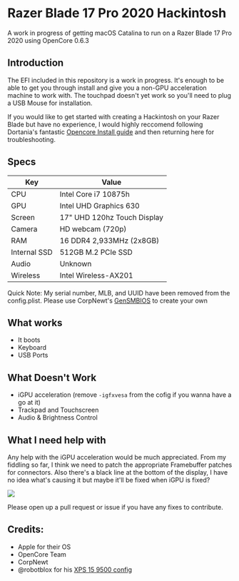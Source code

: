 # Razer Blade 17 Pro 2020 Hackintosh

A work in progress of getting macOS Catalina to run on a Razer Blade 17 Pro 2020 using OpenCore 0.6.3

## Introduction
The EFI included in this repository is a work in progress. It's enough to be able to get you through install and give you a non-GPU acceleration machine to work with. The touchpad doesn't yet work so you'll need to plug a USB Mouse for installation.

If you would like to get started with creating a Hackintosh on your Razer Blade but have no experience, I would highly reccomend following Dortania's fantastic [Opencore Install guide][1] and then returning here for troubleshooting.

## Specs

| Key                    | Value                                                        |
| ---------------------- | ------------------------------------------------------------ |
| CPU                    | Intel Core i7 10875h                                         |
| GPU                    | Intel UHD Graphics 630                                       |
| Screen                 | 17" UHD 120hz Touch Display                                  |
| Camera                 | HD webcam (720p)                                             |
| RAM                    | 16 DDR4 2,933MHz (2x8GB)                                     |
| Internal SSD           | 512GB M.2 PCIe SSD                                           |
| Audio                  | Unknown                                                      |
| Wireless               | Intel Wireless-AX201                                         |

Quick Note: My serial number, MLB, and UUID have been removed from the config.plist. Please use CorpNewt's [GenSMBIOS][2] to create your own

## What works

- It boots
- Keyboard
- USB Ports

## What Doesn't Work

- iGPU acceleration (remove `-igfxvesa` from the cofig if you wanna have a go at it)
- Trackpad and Touchscreen
- Audio & Brightness Control

## What I need help with

Any help with the iGPU acceleration would be much appreciated. From my fiddling so far, I think we need to patch the appropriate Framebuffer patches for connectors.
Also there's a black line at the bottom of the display, I have no idea what's causing it but maybe it'll be fixed when iGPU is fixed?

<img src="https://user-images.githubusercontent.com/4278113/93589138-d4115280-f9c5-11ea-872f-fd7c7027fb28.jpg" />

Please open up a pull request or issue if you have any fixes to contribute.

## Credits:

- Apple for their OS
- OpenCore Team
- CorpNewt
- @robotblox for his [XPS 15 9500 config][3]

[1]:https://dortania.github.io/OpenCore-Install-Guide/
[2]:https://github.com/corpnewt/GenSMBIOS
[3]:https://github.com/robotblox/XPS-15-9500-Catalina-10.15.6
